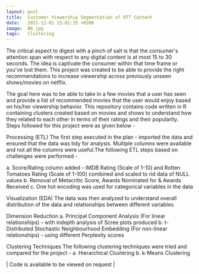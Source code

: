 ```yaml
---
layout: post
title:  Customer Viewership Segmentation of OTT Content
date:   2021-12-01 15:01:35 +0300
image:  06.jpg
tags:   Clustering
---
```

The critical aspect to digest with a pinch of salt is that the consumer's attention span with respect to any digital content is at most 15 to 30 seconds. The idea is captivate the consumer within that time frame or you've lost them. This project was created to be able to provide the right recommendations to increase viewership across previously unseen shows/movies on netflix.

The goal here was to be able to take in a few movies that a user has seen and provide a list of recommended movies that the user would enjoy based on his/her viewership behavior. This repository contains code written in R containing clusters created based on movies and shows to understand how they related to each other in terms of their ratings and their popularity. Steps followed for this project were as given below -

Processing (ETL)
The first step executed in the plan - imported the data and ensured that the data was tidy for analysis. Multiple columns were available and not all the columns were useful.The following ETL steps based on challenges were performed -

a. Score/Rating column added - IMDB Rating (Scale of 1-10) and Rotten Tomatoes Rating (Scale of 1-100) combined and scaled to rid data of NULL values b. Removal of Metacritic Score, Awards Nominated for & Awards Received c. One hot encoding was used for categorical variables in the data

Visualization (EDA)
The data was then analyzed to understand overall distribution of the data and relationships between different variables

Dimension Reduction
a. Principal Component Analysis (For linear relationships) - with indepth analysis of Scree plots produced b. t-Distributed Stochastic Neighbourhood Embedding (For non-linear relationships) - using different Perplexity scores

Clustering Techniques
The following clustering techniques were tried and compared for the project - 
a. Hierarchical Clustering 
b. k-Means Clustering

| Code is available to be viewed on request |
